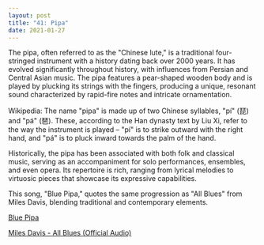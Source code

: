 ```yaml
---
layout: post
title: "41: Pipa"
date: 2021-01-27
---
```


The pipa, often referred to as the "Chinese lute," is a traditional four-stringed instrument with a history dating back over 2000 years. It has evolved significantly throughout history, with influences from Persian and Central Asian music. The pipa features a pear-shaped wooden body and is played by plucking its strings with the fingers, producing a unique, resonant sound characterized by rapid-fire notes and intricate ornamentation. 

Wikipedia: The name "pipa" is made up of two Chinese syllables, "pí" (琵) and "pá" (琶). These, according to the Han dynasty text by Liu Xi, refer to the way the instrument is played – "pí" is to strike outward with the right hand, and "pá" is to pluck inward towards the palm of the hand.

Historically, the pipa has been associated with both folk and classical music, serving as an accompaniment for solo performances, ensembles, and even opera. Its repertoire is rich, ranging from lyrical melodies to virtuosic pieces that showcase its expressive capabilities.

This song, "Blue Pipa," quotes the same progression as "All Blues" from Miles Davis, blending traditional and contemporary elements.  

[Blue Pipa](https://youtu.be/Xgwyp10ncBM?t=72)  

[Miles Davis - All Blues (Official Audio)](https://youtu.be/-488UORrfJ0?t=53)